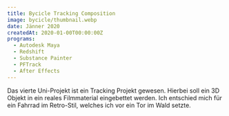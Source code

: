 ```yaml
---
title: Bycicle Tracking Composition
image: bycicle/thumbnail.webp
date: Jänner 2020
createdAt: 2020-01-00T00:00:00Z
programs:
  - Autodesk Maya
  - Redshift
  - Substance Painter
  - PFTrack
  - After Effects
---
```


Das vierte Uni-Projekt ist ein Tracking Projekt gewesen.
Hierbei soll ein 3D Objekt in ein reales Filmmaterial eingebettet werden.
Ich entschied mich für ein Fahrrad im Retro-Stil, welches ich vor ein Tor im Wald setzte.

<asset-video src="bycicle/splitscreen.mp4"></asset-video>

<asset-image src="bycicle/front.jpg" alt="Bycicle Front"></asset-image>
<asset-image src="bycicle/rear.jpg" alt="Bycicle Rear"></asset-image>
<asset-image src="bycicle/top.jpg" alt="Bycicle Top"></asset-image>
